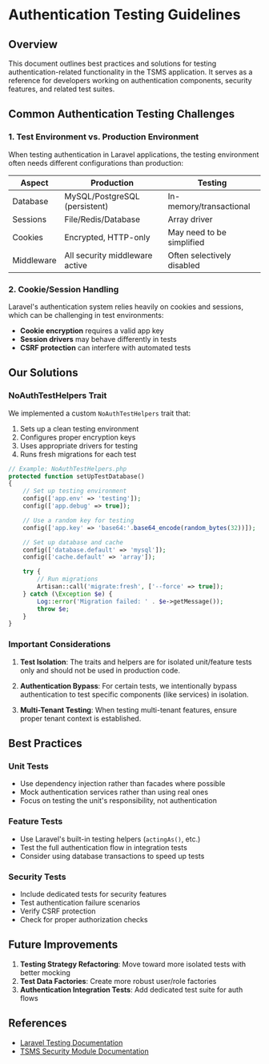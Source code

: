 # Authentication Testing Guidelines

## Overview

This document outlines best practices and solutions for testing authentication-related functionality in the TSMS application. It serves as a reference for developers working on authentication components, security features, and related test suites.

## Common Authentication Testing Challenges

### 1. Test Environment vs. Production Environment

When testing authentication in Laravel applications, the testing environment often needs different configurations than production:

| Aspect     | Production                     | Testing                    |
| ---------- | ------------------------------ | -------------------------- |
| Database   | MySQL/PostgreSQL (persistent)  | In-memory/transactional    |
| Sessions   | File/Redis/Database            | Array driver               |
| Cookies    | Encrypted, HTTP-only           | May need to be simplified  |
| Middleware | All security middleware active | Often selectively disabled |

### 2. Cookie/Session Handling

Laravel's authentication system relies heavily on cookies and sessions, which can be challenging in test environments:

-   **Cookie encryption** requires a valid app key
-   **Session drivers** may behave differently in tests
-   **CSRF protection** can interfere with automated tests

## Our Solutions

### NoAuthTestHelpers Trait

We implemented a custom `NoAuthTestHelpers` trait that:

1. Sets up a clean testing environment
2. Configures proper encryption keys
3. Uses appropriate drivers for testing
4. Runs fresh migrations for each test

```php
// Example: NoAuthTestHelpers.php
protected function setUpTestDatabase()
{
    // Set up testing environment
    config(['app.env' => 'testing']);
    config(['app.debug' => true]);

    // Use a random key for testing
    config(['app.key' => 'base64:'.base64_encode(random_bytes(32))]);

    // Set up database and cache
    config(['database.default' => 'mysql']);
    config(['cache.default' => 'array']);

    try {
        // Run migrations
        Artisan::call('migrate:fresh', ['--force' => true]);
    } catch (\Exception $e) {
        Log::error('Migration failed: ' . $e->getMessage());
        throw $e;
    }
}
```

### Important Considerations

1. **Test Isolation**: The traits and helpers are for isolated unit/feature tests only and should not be used in production code.

2. **Authentication Bypass**: For certain tests, we intentionally bypass authentication to test specific components (like services) in isolation.

3. **Multi-Tenant Testing**: When testing multi-tenant features, ensure proper tenant context is established.

## Best Practices

### Unit Tests

-   Use dependency injection rather than facades where possible
-   Mock authentication services rather than using real ones
-   Focus on testing the unit's responsibility, not authentication

### Feature Tests

-   Use Laravel's built-in testing helpers (`actingAs()`, etc.)
-   Test the full authentication flow in integration tests
-   Consider using database transactions to speed up tests

### Security Tests

-   Include dedicated tests for security features
-   Test authentication failure scenarios
-   Verify CSRF protection
-   Check for proper authorization checks

## Future Improvements

1. **Testing Strategy Refactoring**: Move toward more isolated tests with better mocking
2. **Test Data Factories**: Create more robust user/role factories
3. **Authentication Integration Tests**: Add dedicated test suite for auth flows

## References

-   [Laravel Testing Documentation](https://laravel.com/docs/11.x/testing)
-   [TSMS Security Module Documentation](docs/security-module.md)
